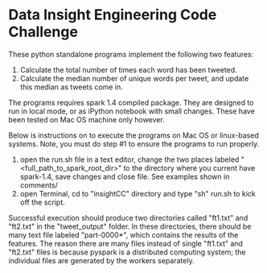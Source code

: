 Data Insight Engineering Code Challenge
==========

These python standalone programs implement the following two features:
1) Calculate the total number of times each word has been tweeted.
2) Calculate the median number of unique words per tweet, and update this median as tweets come in.

The programs requires spark 1.4 compiled package.  They are designed to run in local mode, or as iPython notebook with small changes.  These have been tested on Mac OS machine only however.

Below is instructions on to execute the programs on Mac OS or linux-based systems.  Note, you must do step #1 to ensure the programs to run properly.
1) open the run.sh file in a text editor, change the two places labeled "<full_path_to_spark_root_dir>" to the directory where you current have spark-1.4, save changes and close file.  See examples shown in comments/
2) open Terminal, cd to "insightCC" directory and type "sh" run.sh to kick off the script.

Successful execution should produce two directories called "ft1.txt" and "ft2.txt" in the "tweet_output" folder.  In these directories, there should be many text file labeled "part-0000*", which contains the results of the features.
The reason there are many files instead of single "ft1.txt" and "ft2.txt" files is because pyspark is a distributed computing system; the individual files are generated by the workers separately.
